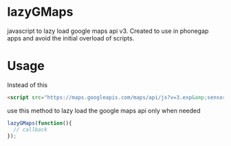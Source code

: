 lazyGMaps
==========

javascript to lazy load google maps api v3. Created to use in phonegap apps and avoid the initial overload of scripts.


Usage
=====
Instead of this
``` html
<script src="https://maps.googleapis.com/maps/api/js?v=3.exp&amp;sensor=false&amp;libraries=places"></script>
```
use this method to lazy load the google maps api only when needed
``` javascript
lazyGMaps(function(){
  // callback 
});
```
